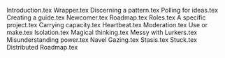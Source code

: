 Introduction.tex
Wrapper.tex
Discerning a pattern.tex
Polling for ideas.tex
Creating a guide.tex
Newcomer.tex
Roadmap.tex
Roles.tex
A specific project.tex
Carrying capacity.tex
Heartbeat.tex
Moderation.tex
Use or make.tex
Isolation.tex
Magical thinking.tex
Messy with Lurkers.tex
Misunderstanding power.tex
Navel Gazing.tex
Stasis.tex
Stuck.tex
Distributed Roadmap.tex